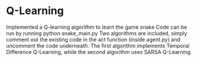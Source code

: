 # Q-Learning
Implemented a Q-learning algorithm to learn the game snake
Code can be run by running python snake_main.py
Two algorithms are included, simply comment out the existing code in the act function (inside agent.py) and uncomment the code underneath.
The first algorithm implements Temporal Difference Q-Learning, while the second algorithm uses SARSA Q-Learning.
